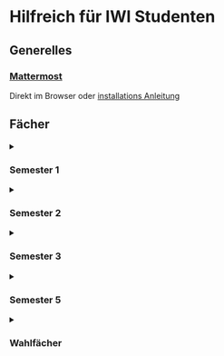 # Hilfreich für IWI Studenten

## Generelles

### [Mattermost](https://mattermost.com/)
Direkt im Browser oder
[installations Anleitung](https://docs.mattermost.com/collaborate/install-desktop-app.html)

## Fächer
<details>
<summary>
  
  ### Semester 1
  
</summary>

#### Mathe Labor

[Python](https://www.python.org/) mit Libraries ([numpy](https://numpy.org/), [sympy](https://www.sympy.org), mpmath und [Matplotlib](https://matplotlib.org/)) und [Jupyter Notebooks](https://jupyter.org/).  
Es gibt drei möglichkeiten diese zu installieren:

1. Über [Anaconda](https://www.anaconda.com/) wie in der Labor Anleitung beschrieben.
2. Über den Packetmanager der Distribution.
   * `sudo apt install python3`
   * `sudo apt install python3-numpy python3-sympy python3-mpmath python3-matplotlib`
   * `sudo apt install jupyter`
3. Über [PIP](https://pypi.org/).
   * Setzt Python und PIP voraus. Ein [Guide](https://packaging.python.org/en/latest/tutorials/installing-packages/) welcher die Instalation und Benutzung von PIP erklärt.
   * `pip install numpy sympy mpmath matplotlib`
   * `pip install jupyterlab`

#### Programieren

* Java: `sudo apt install openjdk-17-jdk`
* Hexviewer:
  * `hexdump` [man](https://man7.org/linux/man-pages/man1/hexdump.1.html)
  * [GHex](https://gitlab.gnome.org/GNOME/ghex)`sudo apt install ghex`
</details>

<details>
<summary>
  
  ### Semester 2
  
</summary>

#### Algorithmen und Datenstrukturen Labor

* [Java](https://openjdk.org): `sudo apt install openjdk-17-jdk`
</details>

<details>
<summary>
  
  ### Semester 3
  
</summary>

#### Kommunikationsnetze 1 Vorlesung

* telnet
* [Wireshark](https://www.wireshark.org/): `sudo apt install wireshark`

#### Kommunikationsnetze 1 Labor

Benutze die gegbene VM alles andere ist deutlich komplizierter.

* [VirtualBox](https://www.virtualbox.org/): `sudo apt install virtualbox`

#### Betriebssysteme Labor

* [git](https://git-scm.com/): `sudo apt install git`
* [gcc](https://gcc.gnu.org/): `sudo apt install gcc`
* make: `sudo apt install make`
* [cmake](https://cmake.org/) `sudo apt install cmake`

#### Datenbanken Labor

* [DBeaver](https://dbeaver.io/)
* optional locale Datenbank:
  * [PostgreSQL](https://www.postgresql.org)
  * [MariaDB](https://mariadb.org)

### Deklarative Programmierung

* [Eclipse JEE](https://www.eclipse.org/downloads/packages/release/2023-09/r/eclipse-ide-enterprise-java-and-web-developers)

alternativ

* node module [xslt3](https://www.npmjs.com/package/xslt3)
* optional VS Code mit [XSLT/XPath extention](https://marketplace.visualstudio.com/items?itemName=deltaxml.xslt-xpath)

### Maschinelles Lernen

* [Python](https://www.python.org/) und [Jupyter Notebooks](https://jupyter.org/), siehe [Mathe Labor](#mathe-labor)
* zusätzlich [Pandas](https://pandas.pydata.org/) und [scikit-learn](https://scikit-learn.org/stable/) installieren

</details>

<details>
<summary>
  
  ### Semester 5
  
</summary>

#### Computergrafik

* [gcc](https://gcc.gnu.org/): `sudo apt install gcc`
* make: `sudo apt install make`
* [cmake](https://cmake.org/) `sudo apt install cmake`
* [gtest](https://github.com/google/googletest) Bibiliothek.

#### Verteilte Systeme 2

* [git](https://git-scm.com/): `sudo apt install git`

##### Mit Docker

* [VS Code](https://code.visualstudio.com/)
  * [Dev Containers](https://marketplace.visualstudio.com/items?itemName=ms-vscode-remote.remote-containers)
* [Docker Desktop](https://docs.docker.com/desktop/install/linux-install/)

##### Ohne Docker

* [Redis](https://redis.io/docs/install/install-redis/install-redis-on-linux/)
* Python
  * [RPyC](https://rpyc.readthedocs.io/en/latest/) `pip install rpyc`
  * [Redis](https://redis.io/docs/connect/clients/python/)
  * ([Pipenv](https://pipenv.pypa.io/en/latest/))

#### Softwareengeneering

* [Together](https://www.microfocus.com/de-de/products/together/overview) Per vorgegebene Anleitung.
  * ging direkt mit `OpenJDK 17`
  * `Together.ini` musste angepasst werden.
    * `-XX:MaxPermSize=256m` entfernt
    * `equinox` Plugin Version musste angepasst werden

#### ERP-Labor

1) `GUI770Installation_8-80004696.zip` von ILIAS herunterladen und entpacken.
2) Mit hilfe von `./PlatinGUI-Linux-Installation` installieren.
3) SAP-GUI starten mit `SAProuter-String` aus `SAP-Verbindungsdaten-Linux-macOS.txt`:
 ```bash
~/SAPClients/SAPGUI/bin/guistart <SAProuter-String>
```

ABAB:
Angeblich nicht für Linux ferfügbar funktioniert aber Problemlos.
Einfach den Tutorials folgen.
</details>

<details>
<summary>
  
  ### Wahlfächer
  
</summary>

#### Parallele Systeme

* [CUDA Toolkit](https://developer.nvidia.com/cuda-downloads?target_os=Linux)

#### Ethical Hacking

* [Kali Linux](https://www.kali.org/get-kali/#kali-platforms)
* [VirtualBox](https://www.virtualbox.org/): `sudo apt install virtualbox`

</details>
